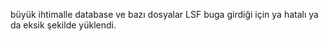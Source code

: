 büyük ihtimalle database ve bazı dosyalar LSF buga girdiği için ya hatalı ya da eksik şekilde yüklendi.
